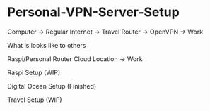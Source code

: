 # Personal-VPN-Server-Setup

Computer -> Regular Internet -> Travel Router -> OpenVPN -> Work

What is looks like to others

Raspi/Personal Router Cloud Location -> Work




Raspi Setup (WIP)


Digital Ocean Setup (Finished)


Travel Setup (WIP)
